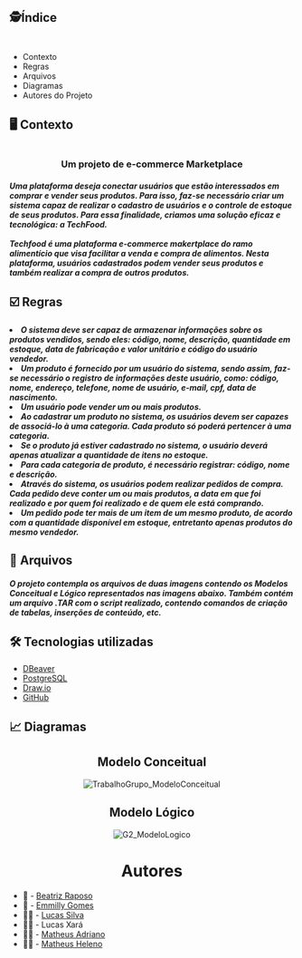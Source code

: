 ## :detective:Índice

<h1 align="center">
</h2>
<ul>
    <li>Contexto</li>
    <li>Regras</li>
    <li>Arquivos</li>
    <li>Diagramas</li>
    <li>Autores do Projeto</li>
</ul>

## :desktop_computer: Contexto 
# <h3 align="center">Um projeto de e-commerce Marketplace </h1> 
 <h5>Uma plataforma deseja conectar usuários que estão interessados em comprar e vender seus produtos. Para isso, faz-se necessário criar um sistema capaz de realizar o cadastro de usuários e o controle de estoque de seus produtos. Para essa finalidade, criamos uma solução eficaz e tecnológica: a TechFood. <br><br>
     Techfood é uma plataforma e-commerce makertplace do ramo alimentício que visa facilitar a venda e compra de alimentos. Nesta plataforma, usuários cadastrados podem vender seus produtos e também realizar a compra de outros produtos.</h2>

## :ballot_box_with_check: Regras 
 <h5>
<li>O sistema deve ser capaz de armazenar informações sobre os produtos vendidos, sendo eles: código, nome, descrição, quantidade em estoque, data de fabricação e valor unitário e código do usuário vendedor.</li>
<li>Um produto é fornecido por um usuário do sistema, sendo assim, faz-se necessário o registro de informações deste usuário, como: código, nome, endereço, telefone, nome de usuário, e-mail, cpf, data de nascimento. </li>
<li>Um usuário pode vender um ou mais produtos.</li>
<li>Ao cadastrar um produto no sistema, os usuários devem ser capazes de associá-lo à uma categoria. Cada produto só poderá pertencer à uma categoria.</li>
<li>Se o produto já estiver cadastrado no sistema, o usuário deverá apenas atualizar a quantidade de itens no estoque. </li>
<li>Para cada categoria de produto, é necessário registrar: código, nome e descrição.</li>
<li>Através do sistema, os usuários podem realizar pedidos de compra. Cada pedido deve conter um ou mais produtos, a data em que foi realizado e por quem foi realizado e de quem ele está comprando.</li>
<li>Um pedido pode ter mais de um item de um mesmo produto, de acordo com a quantidade disponível em estoque, entretanto apenas produtos do mesmo vendedor. </li>

 </h2>

## :open_file_folder: Arquivos
 <h5>O projeto contempla os arquivos de duas imagens contendo os Modelos Conceitual e Lógico representados nas imagens abaixo. Também contém um arquivo .TAR com o script realizado, contendo comandos de criação de tabelas, inserções de conteúdo, etc.</h2>

## :hammer_and_wrench: Tecnologias utilizadas

- [DBeaver](https://dbeaver.io/download/)
- [PostgreSQL](https://www.postgresql.org)
- [Draw.io](https://app.diagrams.net/)
- [GitHub](https://github.com/)

## :chart_with_upwards_trend: Diagramas

<div align="center">

  ## Modelo Conceitual
![TrabalhoGrupo_ModeloConceitual](https://github.com/lucassilvape/G2BancodeDados/assets/162373434/60c92a1c-d092-4342-ad8c-16f67936f312)

  
  ## Modelo Lógico
![G2_ModeloLogico](https://github.com/lucassilvape/G2BancodeDados/assets/162373434/339c26e6-08a7-41f1-a318-0455022e6e97)



</div>
 <h1 align="center"> Autores </h1>

-  :no_good: - <a href="https://github.com/beatriz-raposo">Beatriz Raposo</a>
-  :no_good: - <a href="https://github.com/emmillyf">Emmilly Gomes</a>
-  :guardsman: - <a href="https://github.com/lucassilvape">Lucas Silva</a>
-  :guardsman: - Lucas Xará
-  :guardsman: - <a href="https://github.com/MatheusARodrigues">Matheus Adriano</a>
-  :guardsman: - <a href="https://github.com/mathelenoo">Matheus Heleno</a>
